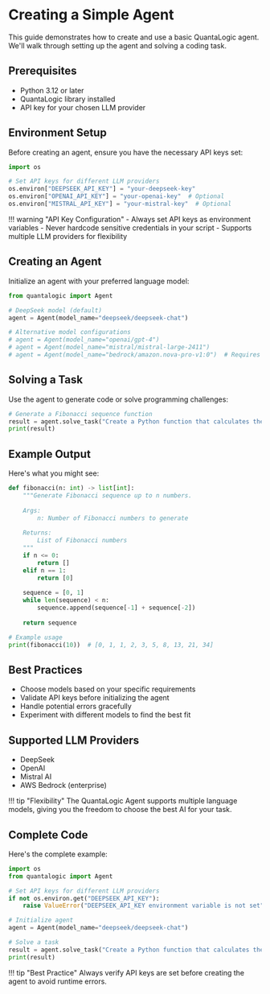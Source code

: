 # Creating a Simple Agent

This guide demonstrates how to create and use a basic QuantaLogic agent. We'll walk through setting up the agent and solving a coding task.

## Prerequisites

- Python 3.12 or later
- QuantaLogic library installed
- API key for your chosen LLM provider

## Environment Setup

Before creating an agent, ensure you have the necessary API keys set:

```python
import os

# Set API keys for different LLM providers
os.environ["DEEPSEEK_API_KEY"] = "your-deepseek-key"
os.environ["OPENAI_API_KEY"] = "your-openai-key"  # Optional
os.environ["MISTRAL_API_KEY"] = "your-mistral-key"  # Optional
```

!!! warning "API Key Configuration"
    - Always set API keys as environment variables
    - Never hardcode sensitive credentials in your script
    - Supports multiple LLM providers for flexibility

## Creating an Agent

Initialize an agent with your preferred language model:

```python
from quantalogic import Agent

# DeepSeek model (default)
agent = Agent(model_name="deepseek/deepseek-chat")

# Alternative model configurations
# agent = Agent(model_name="openai/gpt-4")
# agent = Agent(model_name="mistral/mistral-large-2411")
# agent = Agent(model_name="bedrock/amazon.nova-pro-v1:0")  # Requires AWS credentials
```

## Solving a Task

Use the agent to generate code or solve programming challenges:

```python
# Generate a Fibonacci sequence function
result = agent.solve_task("Create a Python function that calculates the Fibonacci sequence")
print(result)
```

## Example Output

Here's what you might see:

```python
def fibonacci(n: int) -> list[int]:
    """Generate Fibonacci sequence up to n numbers.
    
    Args:
        n: Number of Fibonacci numbers to generate
        
    Returns:
        List of Fibonacci numbers
    """
    if n <= 0:
        return []
    elif n == 1:
        return [0]
        
    sequence = [0, 1]
    while len(sequence) < n:
        sequence.append(sequence[-1] + sequence[-2])
        
    return sequence

# Example usage
print(fibonacci(10))  # [0, 1, 1, 2, 3, 5, 8, 13, 21, 34]
```

## Best Practices

- Choose models based on your specific requirements
- Validate API keys before initializing the agent
- Handle potential errors gracefully
- Experiment with different models to find the best fit

## Supported LLM Providers

- DeepSeek
- OpenAI
- Mistral AI
- AWS Bedrock (enterprise)

!!! tip "Flexibility"
    The QuantaLogic Agent supports multiple language models, giving you the freedom to choose the best AI for your task.

## Complete Code

Here's the complete example:

```python
import os
from quantalogic import Agent

# Set API keys for different LLM providers
if not os.environ.get("DEEPSEEK_API_KEY"):
    raise ValueError("DEEPSEEK_API_KEY environment variable is not set")

# Initialize agent
agent = Agent(model_name="deepseek/deepseek-chat")

# Solve a task
result = agent.solve_task("Create a Python function that calculates the Fibonacci sequence")
print(result)
```

!!! tip "Best Practice"
    Always verify API keys are set before creating the agent to avoid runtime errors.
